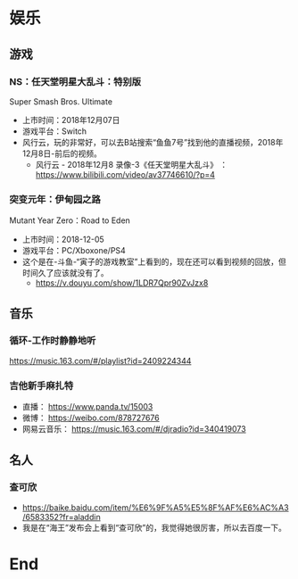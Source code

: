 # 娱乐

## 游戏

### NS：任天堂明星大乱斗：特别版

Super Smash Bros. Ultimate

- 上市时间：2018年12月07日
- 游戏平台：Switch
- 风行云，玩的非常好，可以去B站搜索“鱼鱼7号”找到他的直播视频，2018年12月8日-前后的视频。
  - 风行云 - 2018年12月8 录像-3《任天堂明星大乱斗》 ： https://www.bilibili.com/video/av37746610/?p=4

### 突变元年：伊甸园之路

Mutant Year Zero：Road to Eden

- 上市时间：2018-12-05
- 游戏平台：PC/Xboxone/PS4
- 这个是在-斗鱼-“寅子的游戏教室”上看到的，现在还可以看到视频的回放，但时间久了应该就没有了。
  - https://v.douyu.com/show/1LDR7Qpr90ZvJzx8



## 音乐

### 循环-工作时静静地听

https://music.163.com/#/playlist?id=2409224344

### 吉他新手麻扎特

- 直播： https://www.panda.tv/15003
- 微博： https://weibo.com/878727676
- 网易云音乐： https://music.163.com/#/djradio?id=340419073



## 名人

### 查可欣

- https://baike.baidu.com/item/%E6%9F%A5%E5%8F%AF%E6%AC%A3/6583352?fr=aladdin
- 我是在“海王”发布会上看到“查可欣”的，我觉得她很厉害，所以去百度一下。















# End 